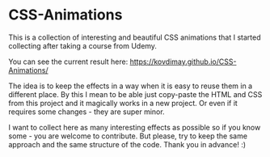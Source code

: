 # CSS-Animations
This is a collection of interesting and beautiful CSS animations that I started collecting after taking a course from Udemy.

You can see the current result here: https://kovdimay.github.io/CSS-Animations/

The idea is to keep the effects in a way when it is easy to reuse them in a different place. By this I mean to be able just copy-paste the HTML and CSS from this project and it magically works in a new project. Or even if it requires some changes - they are super minor.

I want to collect here as many interesting effects as possible so if you know some - you are welcome to contribute. But please, try to keep the same approach and the same structure of the code. Thank you in advance! :)
